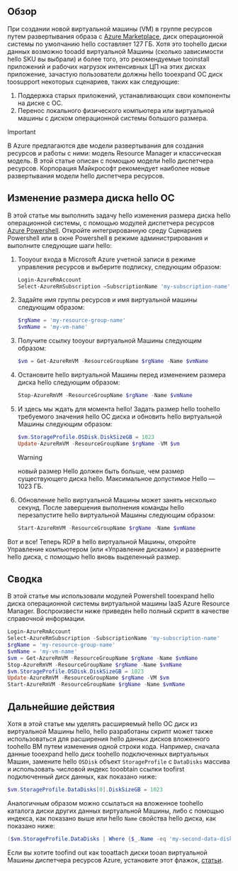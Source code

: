 ## <a name="overview"></a>Обзор
При создании новой виртуальной машины (VM) в группе ресурсов путем развертывания образа с [Azure Marketplace](https://azure.microsoft.com/marketplace/), диск операционной системы по умолчанию hello составляет 127 ГБ. Хотя это toohello диски данных возможно tooadd виртуальной Машины (сколько зависимости hello SKU вы выбрали) и более того, это рекомендуемые tooinstall приложений и рабочих нагрузок интенсивных ЦП на этих дисках приложение, зачастую пользователи должны hello tooexpand ОС диск toosupport некоторых сценариев, таких как следующие:

1. Поддержка старых приложений, устанавливающих свои компоненты на диске с ОС.
2. Перенос локального физического компьютера или виртуальной машины с диском операционной системы большого размера.

> [!IMPORTANT]
> В Azure предлагаются две модели развертывания для создания ресурсов и работы с ними: модель Resource Manager и классическая модель. В этой статье описан с помощью модели hello диспетчера ресурсов. Корпорация Майкрософт рекомендует наиболее новые развертывания модели hello диспетчера ресурсов.
> 
> 

## <a name="resize-hello-os-drive"></a>Изменение размера диска hello ОС
В этой статье мы выполнить задачу hello изменения размера диска hello операционной системы, с помощью модулей диспетчера ресурсов [Azure Powershell](/powershell/azureps-cmdlets-docs). Откройте интегрированную среду Сценариев Powershell или в окне Powershell в режиме администрирования и выполните следующие шаги hello:

1. Tooyour входа в Microsoft Azure учетной записи в режиме управления ресурсов и выберите подписку, следующим образом:
   
   ```Powershell
   Login-AzureRmAccount
   Select-AzureRmSubscription –SubscriptionName 'my-subscription-name'
   ```
2. Задайте имя группы ресурсов и имя виртуальной машины следующим образом:
   
   ```Powershell
   $rgName = 'my-resource-group-name'
   $vmName = 'my-vm-name'
   ```
3. Получите ссылку tooyour виртуальной Машины следующим образом:
   
   ```Powershell
   $vm = Get-AzureRmVM -ResourceGroupName $rgName -Name $vmName
   ```
4. Остановите hello виртуальной Машины перед изменением размера диска hello следующим образом:
   
    ```Powershell
    Stop-AzureRmVM -ResourceGroupName $rgName -Name $vmName
    ```
5. И здесь мы ждать для момента hello! Задать размер hello toohello требуемого значения hello ОС диска и обновить hello виртуальной Машины следующим образом:
   
   ```Powershell
   $vm.StorageProfile.OSDisk.DiskSizeGB = 1023
   Update-AzureRmVM -ResourceGroupName $rgName -VM $vm
   ```
   
   > [!WARNING]
   > новый размер Hello должен быть больше, чем размер существующего диска hello. Максимальное допустимое Hello — 1023 ГБ.
   > 
   > 
6. Обновление hello виртуальной Машины может занять несколько секунд. После завершения выполнения команды hello перезапустите hello виртуальной Машины следующим образом:
   
   ```Powershell
   Start-AzureRmVM -ResourceGroupName $rgName -Name $vmName
   ```

Вот и все! Теперь RDP в hello виртуальной Машины, откройте Управление компьютером (или «Управление дисками») и разверните hello диска, с помощью hello вновь выделенный размер.

## <a name="summary"></a>Сводка
В этой статье мы использовали модулей Powershell tooexpand hello диска операционной системы виртуальной машины IaaS Azure Resource Manager. Воспроизвести ниже приведен hello полный скрипт в качестве справочной информации.

```Powershell
Login-AzureRmAccount
Select-AzureRmSubscription -SubscriptionName 'my-subscription-name'
$rgName = 'my-resource-group-name'
$vmName = 'my-vm-name'
$vm = Get-AzureRmVM -ResourceGroupName $rgName -Name $vmName
Stop-AzureRmVM -ResourceGroupName $rgName -Name $vmName
$vm.StorageProfile.OSDisk.DiskSizeGB = 1023
Update-AzureRmVM -ResourceGroupName $rgName -VM $vm
Start-AzureRmVM -ResourceGroupName $rgName -Name $vmName
```

## <a name="next-steps"></a>Дальнейшие действия
Хотя в этой статье мы уделять расширяемый hello ОС диск из виртуальной Машины hello, hello разработаны скрипт может также использоваться для расширения hello данных дисков вложенного toohello ВМ путем изменения одной строки кода. Например, сначала данные tooexpand hello диск toohello подключенных виртуальных Машин, замените hello ```OSDisk``` объект ```StorageProfile``` с ```DataDisks``` массива и использовать числовой индекс tooobtain ссылки toofirst подключенный диск данных, как показано ниже:

```Powershell
$vm.StorageProfile.DataDisks[0].DiskSizeGB = 1023
```
Аналогичным образом можно ссылаться на вложенное toohello каталога диски других данных виртуальной Машины, либо с помощью индекса, как показано выше или hello ```Name``` свойства hello диска, как показано ниже:

```Powershell
($vm.StorageProfile.DataDisks | Where {$_.Name -eq 'my-second-data-disk'})[0].DiskSizeGB = 1023
```

Если вы хотите toofind out как tooattach диски tooan виртуальной Машины диспетчера ресурсов Azure, установите этот флажок, [статьи](../articles/virtual-machines/windows/attach-managed-disk-portal.md?toc=%2fazure%2fvirtual-machines%2fwindows%2ftoc.json).

